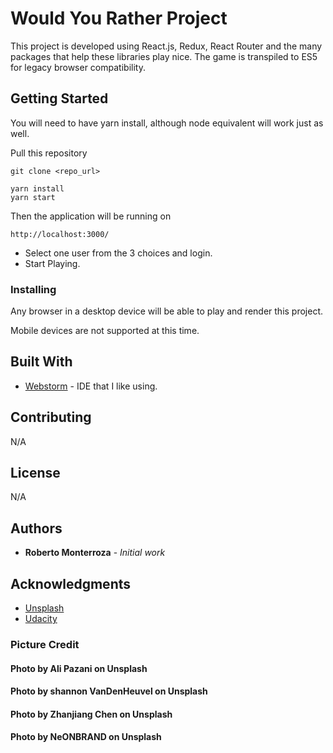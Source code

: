 # Would You Rather Project
This project is developed using React.js, Redux, React Router and 
the many packages that help these libraries play nice.
The game is transpiled to ES5 for legacy browser compatibility.

## Getting Started

You will need to have yarn install, although node equivalent will work
just as well.

Pull this repository
```
git clone <repo_url>
```

```
yarn install
yarn start
```
Then the application will be running on

```
http://localhost:3000/
```

* Select one user from the 3 choices and login.
* Start Playing.

### Installing

Any browser in a desktop device will be able to
play and render this project.

Mobile devices are not supported at this time.

## Built With

* [Webstorm](https://www.jetbrains.com/webstorm/) - IDE that I like using.


## Contributing

N/A

## License

N/A

## Authors

* **Roberto Monterroza** - *Initial work*

## Acknowledgments

* [Unsplash](https://unsplash.com/)
* [Udacity](https://www.udacity.com/course/react-nanodegree--nd019)


### Picture Credit
#### Photo by Ali Pazani on Unsplash
#### Photo by shannon VanDenHeuvel on Unsplash
#### Photo by Zhanjiang Chen on Unsplash
#### Photo by NeONBRAND on Unsplash

